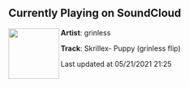 ## Currently Playing on SoundCloud

[<img align="left" width="100" src="https://i1.sndcdn.com/artworks-000601502689-o3lev0-t500x500.jpg">](https://soundcloud.com/grinless/skrillex-puppy-grinless-flip)

**Artist**: grinless 

**Track**: Skrillex- Puppy (grinless flip)

Last updated at 05/21/2021 21:25
